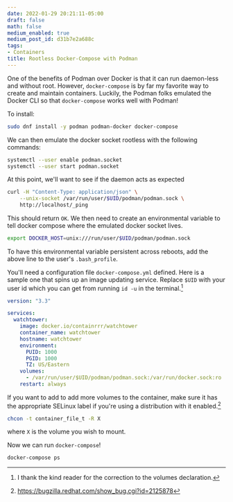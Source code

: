 ```yaml
---
date: 2022-01-29 20:21:11-05:00
draft: false
math: false
medium_enabled: true
medium_post_id: d31b7e2a688c
tags:
- Containers
title: Rootless Docker-Compose with Podman
---
```


One of the benefits of Podman over Docker is that it can run daemon-less and without root. However, `docker-compose` is by far my favorite way to create and maintain containers. Luckily, the Podman folks emulated the Docker CLI so that `docker-compose` works well with Podman!

To install:

```bash
sudo dnf install -y podman podman-docker docker-compose
```

We can then emulate the docker socket rootless with the following commands:

```bash
systemctl --user enable podman.socket
systemctl --user start podman.socket
```

At this point, we'll want to see if the daemon acts as expected

```bash
curl -H "Content-Type: application/json" \
	--unix-socket /var/run/user/$UID/podman/podman.sock \
    http://localhost/_ping
```

This should return `OK`. We then need to create an environmental variable to tell docker compose where the emulated docker socket lives.

```bash
export DOCKER_HOST=unix:///run/user/$UID/podman/podman.sock
```

To have this environmental variable persistent across reboots, add the above line to the user's `.bash_profile`.

You'll need a configuration file `docker-compose.yml` defined. Here is a sample one that spins up an image updating service. Replace `$UID` with your user id which you can get from running `id -u` in the terminal.[^1]

```yaml
version: "3.3"

services:
  watchtower:
    image: docker.io/containrrr/watchtower 
    container_name: watchtower
    hostname: watchtower
    environment:
      PUID: 1000
      PGID: 1000
      TZ: US/Eastern
    volumes:
      - /var/run/user/$UID/podman/podman.sock:/var/run/docker.sock:ro
    restart: always
```

If you want to add to add more volumes to the container, make sure it has the appropriate SELinux label if
you're using a distribution with it enabled.[^2]

```bash
chcon -t container_file_t -R X
```
where `X` is the volume you wish to mount.

Now we can run `docker-compose`!

```bash
docker-compose ps
```

[^1]: I thank the kind reader for the correction to the volumes declaration.
[^2]: https://bugzilla.redhat.com/show_bug.cgi?id=2125878
